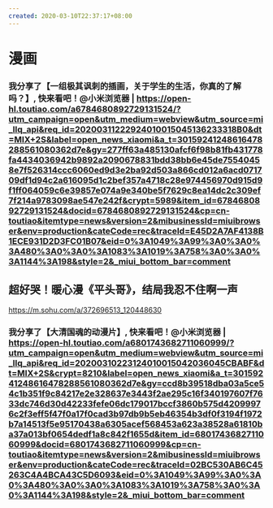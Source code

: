 ```yaml
---
created: 2020-03-10T22:37:17+08:00
---
```


# 漫画

### 我分享了【一组极其讽刺的插画，关于学生的生活，你真的了解吗？】, 快来看吧！@小米浏览器 | https://open-hl.toutiao.com/a6784680892729131524/?utm_campaign=open&utm_medium=webview&utm_source=mi_llq_api&req_id=20200311222924010015045136233318B0&dt=MIX+2S&label=open_news_xiaomi&a_t=30159241248616478288561080362d7e&gy=277ff63a485130afcf6f98b81fb431778fa4434036942b9892a2090678831bdd38bb6e45de75540458e7f526314ccc6060ed9d3e2ba92d503a866cd012a6acd071709df1d94c2a616095d1c2bef357a4718c28e974456970d915d9f1ff064059c6e39857e074a9e340be5f7629c8ea14dc2c309ef7f214a9783098ae547e242f&crypt=5989&item_id=6784680892729131524&docid=6784680892729131524&cp=cn-toutiao&itemtype=news&version=2&mibusinessId=miuibrowser&env=production&cateCode=rec&traceId=E45D2A7AF4138B1ECE931D2D3FC01B07&eid=0%3A1049%3A99%3A0%3A0%3A480%3A0%3A0%3A1083%3A1019%3A758%3A0%3A0%3A1144%3A198&style=2&_miui_bottom_bar=comment
## 超好哭！暖心漫《平头哥》，结局我忍不住啊一声
https://m.sohu.com/a/372696513_120448630

### 我分享了【大清国魂的动漫片】, 快来看吧！@小米浏览器 | https://open-hl.toutiao.com/a6801743682711060999/?utm_campaign=open&utm_medium=webview&utm_source=mi_llq_api&req_id=20200310223124010015042036045CBABF&dt=MIX+2S&crypt=8210&label=open_news_xiaomi&a_t=30159241248616478288561080362d7e&gy=ccd8b39518dba03a5ce54c1b351f9c84217e2e328637e3443f2ae295c16f340197607f7633dc746d30d42233fefe06dc179017bccf3860b575d42099976c2f3eff5f47f0a17f0cad3b97db9b5eb46354b3df0f3194f1972b7a14513f5e95170438a6305acef568453a623a38528a61810ba37a013bf0654dedf1a8c842f1655d&item_id=6801743682711060999&docid=6801743682711060999&cp=cn-toutiao&itemtype=news&version=2&mibusinessId=miuibrowser&env=production&cateCode=rec&traceId=02BC530AB6C45263C4A4BCA43C5D6093&eid=0%3A1049%3A99%3A0%3A0%3A480%3A0%3A0%3A1083%3A1019%3A758%3A0%3A0%3A1144%3A198&style=2&_miui_bottom_bar=comment